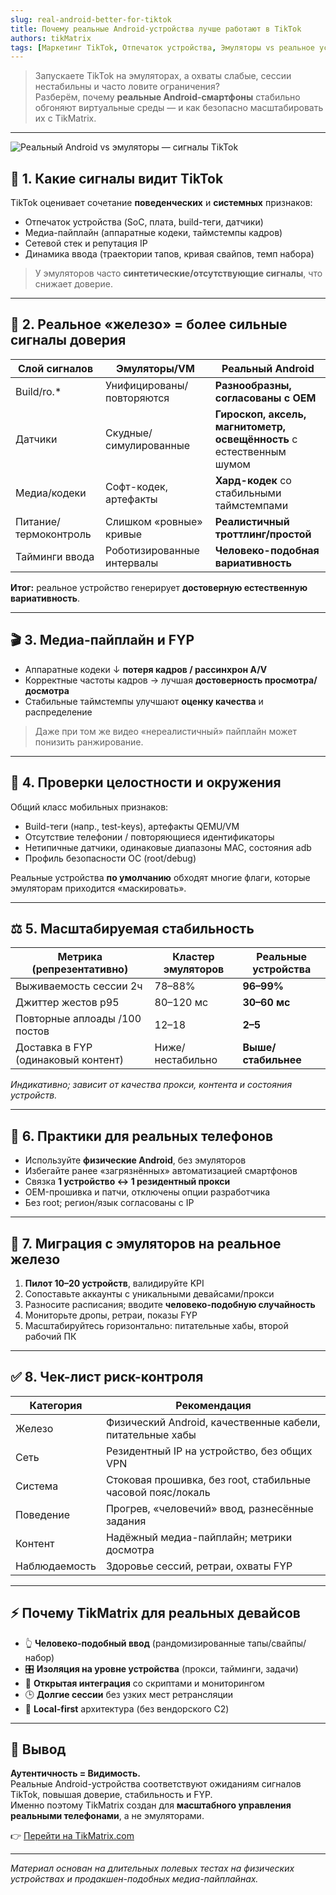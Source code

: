 ```yaml
---
slug: real-android-better-for-tiktok
title: Почему реальные Android-устройства лучше работают в TikTok
authors: tikMatrix
tags: [Маркетинг TikTok, Отпечаток устройства, Эмуляторы vs реальное устройство, Автоматизация, TikMatrix]
---
```


> Запускаете TikTok на эмуляторах, а охваты слабые, сессии нестабильны и часто ловите ограничения?  
> Разберём, почему **реальные Android-смартфоны** стабильно обгоняют виртуальные среды — и как безопасно масштабировать их с TikMatrix.

<!-- truncate -->
---
![Реальный Android vs эмуляторы — сигналы TikTok](/img/blog/tikmatrix-real-android.webp)

## 🧠 1. Какие сигналы видит TikTok

TikTok оценивает сочетание **поведенческих** и **системных** признаков:

- Отпечаток устройства (SoC, плата, build-теги, датчики)
- Медиа-пайплайн (аппаратные кодеки, таймстемпы кадров)
- Сетевой стек и репутация IP
- Динамика ввода (траектории тапов, кривая свайпов, темп набора)

> У эмуляторов часто **синтетические/отсутствующие сигналы**, что снижает доверие.

---

## 📱 2. Реальное «железо» = более сильные сигналы доверия

| Слой сигналов | Эмуляторы/VM | Реальный Android |
|---|---|---|
| Build/ro.* | Унифицированы/повторяются | **Разнообразны, согласованы с OEM** |
| Датчики | Скудные/симулированные | **Гироскоп, аксель, магнитометр, освещённость** с естественным шумом |
| Медиа/кодеки | Софт-кодек, артефакты | **Хард-кодек** со стабильными таймстемпами |
| Питание/термоконтроль | Слишком «ровные» кривые | **Реалистичный троттлинг/простой** |
| Тайминги ввода | Роботизированные интервалы | **Человеко-подобная вариативность** |

**Итог:** реальное устройство генерирует **достоверную естественную вариативность**.

---

## 🎬 3. Медиа-пайплайн и FYP

- Аппаратные кодеки ↓ **потеря кадров / рассинхрон A/V**  
- Корректные частоты кадров → лучшая **достоверность просмотра/досмотра**  
- Стабильные таймстемпы улучшают **оценку качества** и распределение

> Даже при том же видео «нереалистичный» пайплайн может понизить ранжирование.

---

## 🔐 4. Проверки целостности и окружения

Общий класс мобильных признаков:

- Build-теги (напр., test-keys), артефакты QEMU/VM  
- Отсутствие телефонии / повторяющиеся идентификаторы  
- Нетипичные датчики, одинаковые диапазоны MAC, состояния adb  
- Профиль безопасности ОС (root/debug)

Реальные устройства **по умолчанию** обходят многие флаги, которые эмуляторам приходится «маскировать».

---

## ⚖️ 5. Масштабируемая стабильность

| Метрика (репрезентативно) | Кластер эмуляторов | Реальные устройства |
|---|---|---|
| Выживаемость сессии 2ч | 78–88% | **96–99%** |
| Джиттер жестов p95 | 80–120 мс | **30–60 мс** |
| Повторные аплоады /100 постов | 12–18 | **2–5** |
| Доставка в FYP (одинаковый контент) | Ниже/нестабильно | **Выше/стабильнее** |

*Индикативно; зависит от качества прокси, контента и состояния устройств.*

---

## 🧰 6. Практики для реальных телефонов

- Используйте **физические Android**, без эмуляторов  
- Избегайте ранее «загрязнённых» автоматизацией смартфонов  
- Связка **1 устройство ↔ 1 резидентный прокси**  
- OEM-прошивка и патчи, отключены опции разработчика  
- Без root; регион/язык согласованы с IP

---

## 🔄 7. Миграция с эмуляторов на реальное железо

1. **Пилот 10–20 устройств**, валидируйте KPI  
2. Сопоставьте аккаунты с уникальными девайсами/прокси  
3. Разносите расписания; вводите **человеко-подобную случайность**  
4. Мониторьте дропы, ретраи, показы FYP  
5. Масштабируйтесь горизонтально: питательные хабы, второй рабочий ПК

---

## ✅ 8. Чек-лист риск-контроля

| Категория | Рекомендация |
|---|---|
| Железо | Физический Android, качественные кабели, питательные хабы |
| Сеть | Резидентный IP на устройство, без общих VPN |
| Система | Стоковая прошивка, без root, стабильные часовой пояс/локаль |
| Поведение | Прогрев, «человечий» ввод, разнесённые задания |
| Контент | Надёжный медиа-пайплайн; метрики досмотра |
| Наблюдаемость | Здоровье сессий, ретраи, охваты FYP |

---

## ⚡ Почему TikMatrix для реальных девайсов

- 👆 **Человеко-подобный ввод** (рандомизированные тапы/свайпы/набор)  
- 🎛️ **Изоляция на уровне устройства** (прокси, тайминги, задачи)  
- 🧩 **Открытая интеграция** со скриптами и мониторингом  
- 🕒 **Долгие сессии** без узких мест ретрансляции  
- 🔐 **Local-first** архитектура (без вендорского C2)

---

## 🏁 Вывод

**Аутентичность = Видимость.**  
Реальные Android-устройства соответствуют ожиданиям сигналов TikTok, повышая доверие, стабильность и FYP.  
Именно поэтому TikMatrix создан для **масштабного управления реальными телефонами**, а не эмуляторами.

👉 [Перейти на TikMatrix.com](https://www.tikmatrix.com)

---

*Материал основан на длительных полевых тестах на физических устройствах и продакшен-подобных медиа-пайплайнах.*
